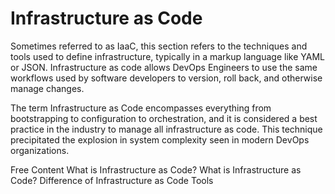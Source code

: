 # Infrastructure as Code

Sometimes referred to as IaaC, this section refers to the techniques and tools used to define infrastructure, typically in a markup language like YAML or JSON. Infrastructure as code allows DevOps Engineers to use the same workflows used by software developers to version, roll back, and otherwise manage changes.  

The term Infrastructure as Code encompasses everything from bootstrapping to configuration to orchestration, and it is considered a best practice in the industry to manage all infrastructure as code.  This technique precipitated the explosion in system complexity seen in modern DevOps organizations.

<ResourceGroupTitle>Free Content</ResourceGroupTitle>
<BadgeLink badgeText='Watch' href='https://www.youtube.com/watch?v=zWw2wuiKd5o'>What is Infrastructure as Code?</BadgeLink>
<BadgeLink badgeText='Watch' href='https://www.youtube.com/watch?v=POPP2WTJ8es'>What is Infrastructure as Code? Difference of Infrastructure as Code Tools</BadgeLink>
